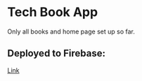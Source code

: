 # Tech Book App

Only all books and home page set up so far.

## Deployed to Firebase:

 [Link](https://tech-book-app.firebaseapp.com)